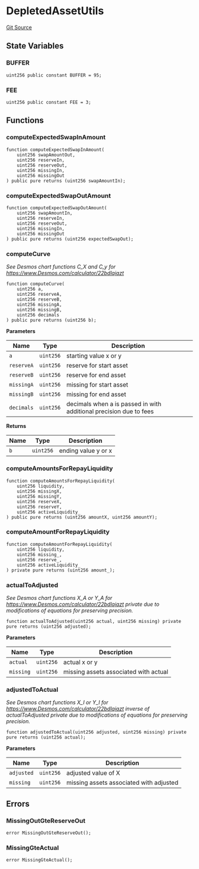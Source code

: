 # DepletedAssetUtils
[Git Source](https://github.com/Ammalgam-Protocol/core-v1/blob/04a3f1fa0f3d490fb4de634cc2e3c4a82c163e7a/contracts/utils/DepletedAssetUtils.sol)


## State Variables
### BUFFER

```solidity
uint256 public constant BUFFER = 95;
```


### FEE

```solidity
uint256 public constant FEE = 3;
```


## Functions
### computeExpectedSwapInAmount


```solidity
function computeExpectedSwapInAmount(
    uint256 swapAmountOut,
    uint256 reserveIn,
    uint256 reserveOut,
    uint256 missingIn,
    uint256 missingOut
) public pure returns (uint256 swapAmountIn);
```

### computeExpectedSwapOutAmount


```solidity
function computeExpectedSwapOutAmount(
    uint256 swapAmountIn,
    uint256 reserveIn,
    uint256 reserveOut,
    uint256 missingIn,
    uint256 missingOut
) public pure returns (uint256 expectedSwapOut);
```

### computeCurve

*See Desmos chart functions C_X and C_y for https://www.Desmos.com/calculator/22bdlqiazt*


```solidity
function computeCurve(
    uint256 a,
    uint256 reserveA,
    uint256 reserveB,
    uint256 missingA,
    uint256 missingB,
    uint256 decimals
) public pure returns (uint256 b);
```
**Parameters**

|Name|Type|Description|
|----|----|-----------|
|`a`|`uint256`|        starting value x or y|
|`reserveA`|`uint256`| reserve for start asset|
|`reserveB`|`uint256`| reserve for end asset|
|`missingA`|`uint256`| missing for start asset|
|`missingB`|`uint256`| missing for end asset|
|`decimals`|`uint256`| decimals when a is passed in with additional precision due to fees|

**Returns**

|Name|Type|Description|
|----|----|-----------|
|`b`|`uint256`|       ending value y or x|


### computeAmountsForRepayLiquidity


```solidity
function computeAmountsForRepayLiquidity(
    uint256 liquidity,
    uint256 missingX,
    uint256 missingY,
    uint256 reserveX,
    uint256 reserveY,
    uint256 activeLiquidity_
) public pure returns (uint256 amountX, uint256 amountY);
```

### computeAmountForRepayLiquidity


```solidity
function computeAmountForRepayLiquidity(
    uint256 liquidity,
    uint256 missing_,
    uint256 reserve_,
    uint256 activeLiquidity_
) private pure returns (uint256 amount_);
```

### actualToAdjusted

*See Desmos chart functions X_A or Y_A for https://www.Desmos.com/calculator/22bdlqiazt
private due to modifications of equations for preserving precision.*


```solidity
function actualToAdjusted(uint256 actual, uint256 missing) private pure returns (uint256 adjusted);
```
**Parameters**

|Name|Type|Description|
|----|----|-----------|
|`actual`|`uint256`|actual x or y|
|`missing`|`uint256`|missing assets associated with actual|


### adjustedToActual

*See Desmos chart functions X_I or Y_I for https://www.Desmos.com/calculator/22bdlqiazt inverse of actualToAdjusted
private due to modifications of equations for preserving precision.*


```solidity
function adjustedToActual(uint256 adjusted, uint256 missing) private pure returns (uint256 actual);
```
**Parameters**

|Name|Type|Description|
|----|----|-----------|
|`adjusted`|`uint256`|adjusted value of X|
|`missing`|`uint256`|missing assets associated with adjusted|


## Errors
### MissingOutGteReserveOut

```solidity
error MissingOutGteReserveOut();
```

### MissingGteActual

```solidity
error MissingGteActual();
```

